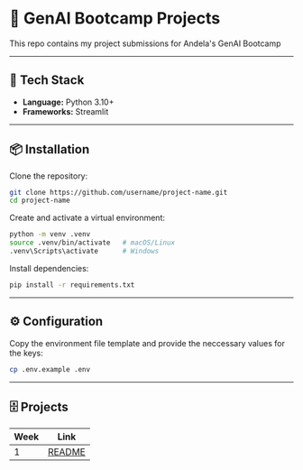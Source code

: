 # 🤖 GenAI Bootcamp Projects

This repo contains my project submissions for Andela's GenAI Bootcamp

---

## 🧰 Tech Stack

- **Language:** Python 3.10+
- **Frameworks:** Streamlit

---

## 📦 Installation

Clone the repository:

```bash
git clone https://github.com/username/project-name.git
cd project-name
```

Create and activate a virtual environment:

```bash
python -m venv .venv
source .venv/bin/activate   # macOS/Linux
.venv\Scripts\activate      # Windows
```

Install dependencies:

```bash
pip install -r requirements.txt
```

---

## ⚙️ Configuration

Copy the environment file template and provide the neccessary values for the keys:

```bash
cp .env.example .env
```

---

## 🗄️ Projects

|    Week  |   Link   |
| :------- | :------: |
| 1        | [README](./week_1/README.md) |